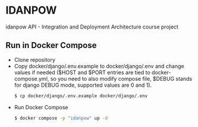 # IDANPOW
idanpow API - Integration and Deployment Architecture course project

## Run in Docker Compose

- Clone repository
- Copy docker/django/.env.example to docker/django/.env 
  and change values if needed ($HOST and $PORT entries are tied to docker-compose.yml,
  so you need to also modify compose file, $DEBUG stands for django DEBUG mode, 
  supported values are 0 and 1). 
  ```bash
  $ cp docker/django/.env.example docker/django/.env
  ```
- Run Docker Compose
  ```bash
  $ docker compose -p "idanpow" up -d
  ```